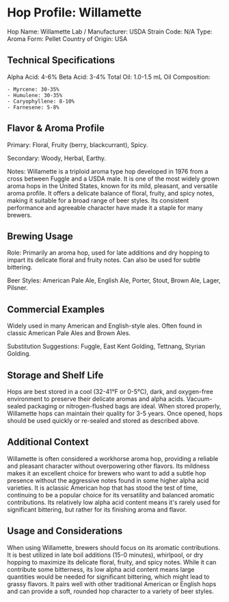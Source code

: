 # Hop Profile: Willamette

Hop Name: Willamette
Lab / Manufacturer: USDA
Strain Code: N/A
Type: Aroma
Form: Pellet
Country of Origin: USA

## Technical Specifications

Alpha Acid: 4-6%
Beta Acid: 3-4%
Total Oil: 1.0-1.5 mL
Oil Composition:

    - Myrcene: 30-35%
    - Humulene: 30-35%
    - Caryophyllene: 8-10%
    - Farnesene: 5-8%

## Flavor & Aroma Profile

Primary: Floral, Fruity (berry, blackcurrant), Spicy.

Secondary: Woody, Herbal, Earthy.

Notes: Willamette is a triploid aroma type hop developed in 1976 from a cross between Fuggle and a USDA male. It is one of the most widely grown aroma hops in the United States, known for its mild, pleasant, and versatile aroma profile. It offers a delicate balance of floral, fruity, and spicy notes, making it suitable for a broad range of beer styles. Its consistent performance and agreeable character have made it a staple for many brewers.

## Brewing Usage

Role: Primarily an aroma hop, used for late additions and dry hopping to impart its delicate floral and fruity notes. Can also be used for subtle bittering.

Beer Styles: American Pale Ale, English Ale, Porter, Stout, Brown Ale, Lager, Pilsner.

## Commercial Examples

Widely used in many American and English-style ales. Often found in classic American Pale Ales and Brown Ales.

Substitution Suggestions: Fuggle, East Kent Golding, Tettnang, Styrian Golding.

## Storage and Shelf Life

Hops are best stored in a cool (32-41°F or 0-5°C), dark, and oxygen-free environment to preserve their delicate aromas and alpha acids. Vacuum-sealed packaging or nitrogen-flushed bags are ideal. When stored properly, Willamette hops can maintain their quality for 3-5 years. Once opened, hops should be used quickly or re-sealed and stored as described above.

## Additional Context

Willamette is often considered a workhorse aroma hop, providing a reliable and pleasant character without overpowering other flavors. Its mildness makes it an excellent choice for brewers who want to add a subtle hop presence without the aggressive notes found in some higher alpha acid varieties. It is aclassic American hop that has stood the test of time, continuing to be a popular choice for its versatility and balanced aromatic contributions. Its relatively low alpha acid content means it's rarely used for significant bittering, but rather for its finishing aroma and flavor.

## Usage and Considerations

When using Willamette, brewers should focus on its aromatic contributions. It is best utilized in late boil additions (15-0 minutes), whirlpool, or dry hopping to maximize its delicate floral, fruity, and spicy notes. While it can contribute some bitterness, its low alpha acid content means large quantities would be needed for significant bittering, which might lead to grassy flavors. It pairs well with other traditional American or English hops and can provide a soft, rounded hop character to a variety of beer styles.
